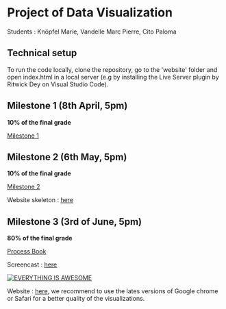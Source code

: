 # Project of Data Visualization

Students : Knöpfel Marie, Vandelle Marc Pierre, Cito Paloma

## Technical setup

To run the code locally, clone the repository, go to the 'website' folder and open index.html in a local server (e.g by installing the Live Server plugin by Ritwick Dey on Visual Studio Code).

## Milestone 1 (8th April, 5pm)

**10% of the final grade**

[Milestone 1](reports/Milestone1.pdf)

## Milestone 2 (6th May, 5pm)

**10% of the final grade**

[Milestone 2](reports/Milestone2.pdf)

Website skeleton : [here](https://com-480-data-visualization.github.io/datavis-project-2022-pamama/)

## Milestone 3 (3rd of June, 5pm)

**80% of the final grade**

[Process Book](reports/processBook.pdf)

Screencast : [here](https://youtu.be/C-RDO6iPvho)

[![EVERYTHING IS AWESOME](https://imgur.com/a/b2acdCI.png)](https://youtu.be/C-RDO6iPvho)


Website : [here](https://com-480-data-visualization.github.io/datavis-project-2022-pamama/website), we recommend to use the lates versions of Google chrome or Safari for a better quality of the visualizations.
